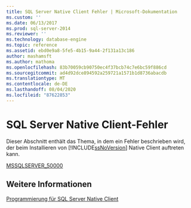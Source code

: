 ```yaml
---
title: SQL Server Native Client Fehler | Microsoft-Dokumentation
ms.custom: ''
ms.date: 06/13/2017
ms.prod: sql-server-2014
ms.reviewer: ''
ms.technology: database-engine
ms.topic: reference
ms.assetid: ebd0e9a8-5fe5-4b15-9a44-2f131a13c186
author: mashamsft
ms.author: mathoma
ms.openlocfilehash: 83b70059cb90750ec4f37bcb74c7e6bc59f886cd
ms.sourcegitcommit: ad4d92dce894592a259721a1571b1d8736abacdb
ms.translationtype: MT
ms.contentlocale: de-DE
ms.lasthandoff: 08/04/2020
ms.locfileid: "87622853"
---
```

# <a name="sql-server-native-client-errors"></a>SQL Server Native Client-Fehler
  Dieser Abschnitt enthält das Thema, in dem ein Fehler beschrieben wird, der beim Installieren von [!INCLUDE[ssNoVersion](../../includes/ssnoversion-md.md)] Native Client auftreten kann.  
  
 [MSSQLSERVER_50000](../../relational-databases/errors-events/sql-server-native-client-error-mssqlserver-50000.md)  
  
## <a name="see-also"></a>Weitere Informationen  
 [Programmierung für SQL Server Native Client](../../relational-databases/native-client/sql-server-native-client-programming.md)  
  
  
